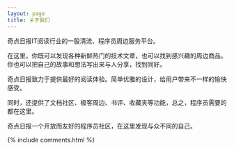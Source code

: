 ```yaml
---
layout: page
title: 关于我们
---
```


奇点日报IT阅读行业的一股清流、程序员周边服务平台。
<p>
在这里，你既可以发现各种新鲜热门的技术文章，也可以找到感兴趣的周边商品。你也可以把自己的故事和想法写出来与人分享，找到同好。
<p>
奇点日报致力于提供最好的阅读体验。简单优雅的设计，给用户带来不一样的愉快感受。
<p>
同时，还提供了文档社区、极客周边、书评、收藏夹等功能，总之，程序员需要的都在这里。
<p>

奇点日报一个开放而友好的程序员社区，在这里发现与众不同的自己。
<p>

{% include comments.html %}



